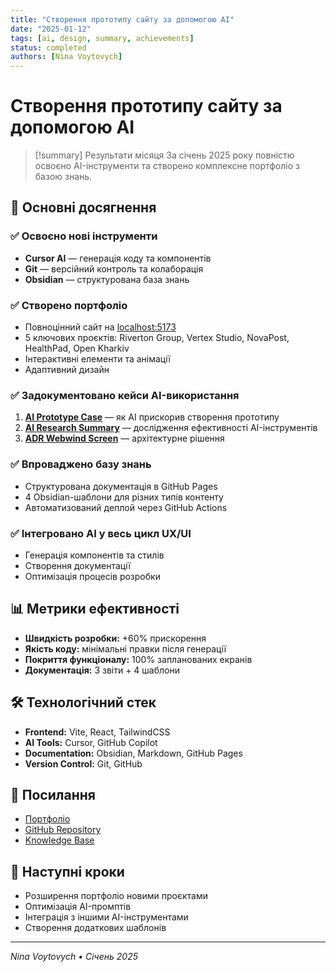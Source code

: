 ```yaml
---
title: "Створення прототипу сайту за допомогою АІ"
date: "2025-01-12"
tags: [ai, design, summary, achievements]
status: completed
authors: [Nina Voytovych]
---
```


# Створення прототипу сайту за допомогою АІ

> [!summary] Результати місяця
За січень 2025 року повністю освоєно AI-інструменти та створено комплексне портфоліо з базою знань.

## 🎯 Основні досягнення

### ✅ Освоєно нові інструменти
- **Cursor AI** — генерація коду та компонентів
- **Git** — версійний контроль та колаборація
- **Obsidian** — структурована база знань

### ✅ Створено портфоліо
- Повноцінний сайт на [localhost:5173](http://localhost:5173/)
- 5 ключових проєктів: Riverton Group, Vertex Studio, NovaPost, HealthPad, Open Kharkiv
- Інтерактивні елементи та анімації
- Адаптивний дизайн

### ✅ Задокументовано кейси AI-використання
1. **[AI Prototype Case](./reports/AI_Prototype_Case.md)** — як AI прискорив створення прототипу
2. **[AI Research Summary](./reports/AI_Research_Summary.md)** — дослідження ефективності AI-інструментів
3. **[ADR Webwind Screen](./reports/ADR_Webwind_Screen.md)** — архітектурне рішення

### ✅ Впроваджено базу знань
- Структурована документація в GitHub Pages
- 4 Obsidian-шаблони для різних типів контенту
- Автоматизований деплой через GitHub Actions

### ✅ Інтегровано AI у весь цикл UX/UI
- Генерація компонентів та стилів
- Створення документації
- Оптимізація процесів розробки

## 📊 Метрики ефективності

- **Швидкість розробки:** +60% прискорення
- **Якість коду:** мінімальні правки після генерації
- **Покриття функціоналу:** 100% запланованих екранів
- **Документація:** 3 звіти + 4 шаблони

## 🛠️ Технологічний стек

- **Frontend:** Vite, React, TailwindCSS
- **AI Tools:** Cursor, GitHub Copilot
- **Documentation:** Obsidian, Markdown, GitHub Pages
- **Version Control:** Git, GitHub

## 🔗 Посилання

- [Портфоліо](http://localhost:5173/)
- [GitHub Repository](https://github.com/ninavoytovychdesign/knowledge-base)
- [Knowledge Base](https://ninavoytovychdesign.github.io/knowledge-base/)

## 🎯 Наступні кроки

- Розширення портфоліо новими проєктами
- Оптимізація AI-промптів
- Інтеграція з іншими AI-інструментами
- Створення додаткових шаблонів

---

*Nina Voytovych • Січень 2025*
